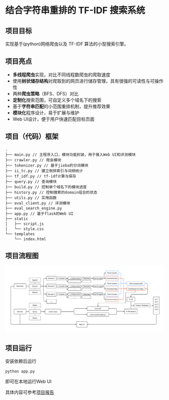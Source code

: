 # 结合字符串重排的 TF-IDF 搜索系统

## 项目目标

实现基于(python)网络爬虫以及 TF-IDF 算法的小型搜索引擎。

## 项目亮点

- **多线程爬虫**实现，对比不同线程数爬虫的爬取速度
- 使用**树状储存结构**对爬取到的网页进行储存管理，具有很强的可读性与可操作性
- 两种**爬虫策略**（BFS、DFS）对比
- **定制化**搜索范围，可自定义多个域名下的搜索
- 基于**字符串匹配**的小范围重排机制，提升推荐效果
- **模块化**程序设计，易于扩展与维护
- Web UI设计，便于用户快速匹配目标页面

## 项目（代码）框架

```
.
├── main.py // 主程序入口，模块功能封装，用于接入Web UI和评测模块
├── crawler.py // 爬虫模块
├── tokenizer.py // 基于jieba的分词模块
├── ii_tc.py // 建立倒排索引与词频统计
├── tf_idf.py // tf-idf计算与保存
├── query.py // 查询模块
├── build.py // 控制单个域名下的模块进度
├── history.py // 控制搜索的domain组合的状态
├── utils.py // 实用函数
├── eval_client.py // 评测模块
├── eval_search_engine.py
├── app.py // 基于flask的Web UI
├── static
│   ├── script.js
│   └── style.css
└── templates
    └── index.html
```

## 项目流程图

![pipeline](pipeline.png)

## 项目运行

安装依赖后运行
```
python app.py
```
即可在本地运行Web UI

具体内容可参考[项目报告](report.pdf)